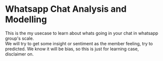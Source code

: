 # Whatsapp Chat Analysis and Modelling

This is the my usecase to learn about whats going in your chat in whatsapp group's scale.<br>
We will try to get some insight or sentiment as the member feeling, try to predicted. We know it will be bias, so this is just for learning case, disclaimer on.
